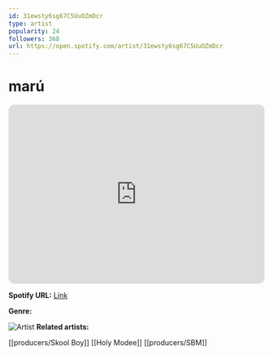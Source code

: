 ```yaml
---
id: 31ewsty6sg67C5UuOZmDcr
type: artist
popularity: 24
followers: 368
url: https://open.spotify.com/artist/31ewsty6sg67C5UuOZmDcr
---
```

# marú

<iframe style="border-radius:12px" src="https://open.spotify.com/embed/artist/31ewsty6sg67C5UuOZmDcr" width="100%" height="352" frameBorder="0" allowfullscreen="" allow="autoplay; clipboard-write; encrypted-media; fullscreen; picture-in-picture" loading="lazy"></iframe>

**Spotify URL:** [Link](https://open.spotify.com/artist/31ewsty6sg67C5UuOZmDcr)

**Genre:** 

![Artist](https://i.scdn.co/image/ab6761610000e5eb166e2346e1b49e40bb0bbb10)
**Related artists:**

[[producers/Skool Boy]]
[[Holy Modee]]
[[producers/SBM]]
